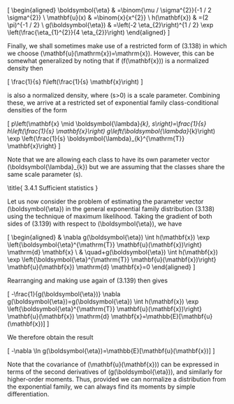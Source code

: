 \[
\begin{aligned}
\boldsymbol{\eta} & =\binom{\mu / \sigma^{2}}{-1 / 2 \sigma^{2}} \\
\mathbf{u}(x) & =\binom{x}{x^{2}} \\
h(\mathbf{x}) & =(2 \pi)^{-1 / 2} \\
g(\boldsymbol{\eta}) & =\left(-2 \eta_{2}\right)^{1 / 2} \exp \left(\frac{\eta_{1}^{2}}{4 \eta_{2}}\right)
\end{aligned}
\]

Finally, we shall sometimes make use of a restricted form of (3.138) in which we choose \(\mathbf{u}(\mathrm{x})=\mathrm{x}\). However, this can be somewhat generalized by noting that if \(f(\mathbf{x})\) is a normalized density then

\[
\frac{1}{s} f\left(\frac{1}{s} \mathbf{x}\right)
\]

is also a normalized density, where \(s>0\) is a scale parameter. Combining these, we arrive at a restricted set of exponential family class-conditional densities of the form

\[
p\left(\mathbf{x} \mid \boldsymbol{\lambda}_{k}, s\right)=\frac{1}{s} h\left(\frac{1}{s} \mathbf{x}\right) g\left(\boldsymbol{\lambda}_{k}\right) \exp \left\{\frac{1}{s} \boldsymbol{\lambda}_{k}^{\mathrm{T}} \mathbf{x}\right\}
\]

Note that we are allowing each class to have its own parameter vector \(\boldsymbol{\lambda}_{k}\) but we are assuming that the classes share the same scale parameter \(s\).

\title{
3.4.1 Sufficient statistics
}

Let us now consider the problem of estimating the parameter vector \(\boldsymbol{\eta}\) in the general exponential family distribution (3.138) using the technique of maximum likelihood. Taking the gradient of both sides of (3.139) with respect to \(\boldsymbol{\eta}\), we have

\[
\begin{aligned}
& \nabla g(\boldsymbol{\eta}) \int h(\mathbf{x}) \exp \left\{\boldsymbol{\eta}^{\mathrm{T}} \mathbf{u}(\mathbf{x})\right\} \mathrm{d} \mathbf{x} \\
& \quad+g(\boldsymbol{\eta}) \int h(\mathbf{x}) \exp \left\{\boldsymbol{\eta}^{\mathrm{T}} \mathbf{u}(\mathbf{x})\right\} \mathbf{u}(\mathbf{x}) \mathrm{d} \mathbf{x}=0
\end{aligned}
\]

Rearranging and making use again of (3.139) then gives

\[
-\frac{1}{g(\boldsymbol{\eta})} \nabla g(\boldsymbol{\eta})=g(\boldsymbol{\eta}) \int h(\mathbf{x}) \exp \left\{\boldsymbol{\eta}^{\mathrm{T}} \mathbf{u}(\mathbf{x})\right\} \mathbf{u}(\mathbf{x}) \mathrm{d} \mathbf{x}=\mathbb{E}[\mathbf{u}(\mathbf{x})]
\]

We therefore obtain the result

\[
-\nabla \ln g(\boldsymbol{\eta})=\mathbb{E}[\mathbf{u}(\mathbf{x})]
\]

Note that the covariance of \(\mathbf{u}(\mathbf{x})\) can be expressed in terms of the second derivatives of \(g(\boldsymbol{\eta})\), and similarly for higher-order moments. Thus, provided we can normalize a distribution from the exponential family, we can always find its moments by simple differentiation.